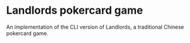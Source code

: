 # Landlords pokercard game

An implementation of the CLI version of Landlords, a traditional Chinese pokercard game.